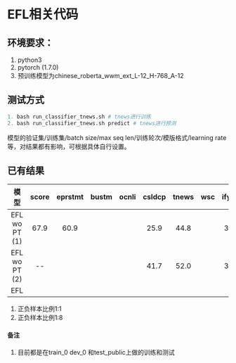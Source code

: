 # EFL相关代码

## 环境要求：
1. python3
2. pytorch (1.7.0)
3. 预训练模型为chinese_roberta_wwm_ext_L-12_H-768_A-12


## 测试方式
```python
1. bash run_classifier_tnews.sh # tnews进行训练
2. bash run_classifier_tnews.sh predict # tnews进行预测
```
模型的验证集/训练集/batch size/max seq len/训练轮次/模版格式/learning rate等，对结果都有影响，可根据具体自行设置。

## 已有结果
| 模型   | score     | eprstmt  | bustm  | ocnli   | csldcp   | tnews | wsc | ifytek| csl | chid  |
| :----:| :----:  | :----: |:----: |:----: |:----: |:----: |:----: |:----: |:----: |:----: |
| EFL wo PT (1)      | 67.9 |60.9 |    |  | 25.9 |44.8 |  |30.5 |   |   |
| EFL wo PT (2)      |-- |   |    |  |41.7 |52.0 |  | 37.3|   |   |
| EFL      |  |   |    |  |   | |  |  |   |   |

1. 正负样本比例1:1
2. 正负样本比例1:8

#### 备注
1. 目前都是在train_0 dev_0 和test_public上做的训练和测试
